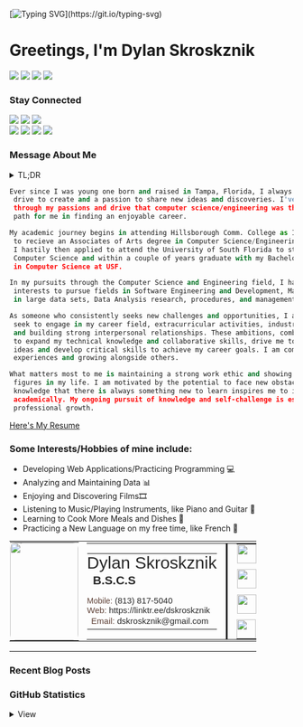 <!---
dskroskznik/dskroskznik is a ✨ special ✨ repository because its `README.md` (this file) appears on your GitHub profile.
You can click the Preview link to take a look at your changes.
--->
[![Typing SVG](https://readme-typing-svg.demolab.com?font=Fira+Code&weight=500&size=25&duration=4000&pause=5000&color=02D9F7&repeat=true&random=false&width=435&lines=Welcome+To+My+GitHub+Page!)](https://git.io/typing-svg)
# Greetings, I'm Dylan Skroskznik 
<img src="https://komarev.com/ghpvc/?username=dskroskznik&color=blue&abbreviated=true&label=PROFILE+VIEWS"/> <img src="https://visitor-badge.laobi.icu/badge?page_id=dskroskznik.dskroskznik"/> 
<img src="https://img.shields.io/github/followers/dskroskznik?logo=github"/> <img src="https://img.shields.io/github/stars/dskroskznik"/>


### Stay Connected 

<code>[![](https://img.shields.io/static/v1?style=for-the-badge&label=website&message=dylan%20s.&labelColor=1e90ff&color=white)](https://linktr.ee/dskroskznik)</code>
 <code>[![](https://img.shields.io/badge/follow-33333?style=for-the-badge&logo=github&label=github&labelColor=000&color=white)](https://github.com/dskroskznik)</code> 
 <code>[![](https://img.shields.io/badge/LinkedIn-0077B5?style=for-the-badge&logo=linkedin&logoColor=white)](https://www.linkedin.com/in/dylan-skroskznik/)</code>
<br/> 
<code>[![](https://img.shields.io/badge/Gmail-DC1410?style=for-the-badge&logo=Gmail&logoColor=white)](mailto:dskroskznik@gmail.com)</code> 
<code>[![](https://img.shields.io/badge/Medium-111111?style=for-the-badge&logo=medium&logoColor=white)](https://medium.com/)</code> 
<code>[![](https://img.shields.io/badge/Facebook-001fff?style=for-the-badge&logo=facebook&logoColor=white)](https://www.facebook.com/dylan-skroskroznik)</code> 
<code>[![](https://img.shields.io/badge/discord-4169f1?style=for-the-badge&logo=discord&logoColor=white)](discord.com/users/368455378117328896)</code>


### Message About Me
<details>
<summary> TL;DR </summary>

- Driven to create and passionate about sharing new discoveries.
- Graduated with a Bachelors Degree in Computer Science @ Univ. of South Florida.
- CS Areas of Interest include Software Development, Machine Learning, Data Analysis & Data Management.
- Hobbies include programming, analyzing data, viewing sports, watching films, playing/listening to music, cooking.
- Currently pursuing interests in entry level/full-time positions in the Computer Science and Engineering fields. 
- [Here's My Resume](/Official_Resume_Dylan_S_1.pdf)

</details>

```py
Ever since I was young one born and raised in Tampa, Florida, I always had the 
 drive to create and a passion to share new ideas and discoveries. I've uncovered 
 through my passions and drive that computer science/engineering was the right 
 path for me in finding an enjoyable career.

My academic journey begins in attending Hillsborough Comm. College as I studied 
 to recieve an Associates of Arts degree in Computer Science/Engineering. 
 I hastily then applied to attend the University of South Florida to study 
 Computer Science and within a couple of years graduate with my Bachelor's Degree 
 in Computer Science at USF. 

In my pursuits through the Computer Science and Engineering field, I have 
 interests to pursue fields in Software Engineering and Development, Machine Learning 
 in large data sets, Data Analysis research, procedures, and management of data and software.

As someone who consistently seeks new challenges and opportunities, I actively 
 seek to engage in my career field, extracurricular activities, industry/social news, 
 and building strong interpersonal relationships. These ambitions, combined with my desire 
 to expand my technical knowledge and collaborative skills, drive me to pursue innovative 
 ideas and develop critical skills to achieve my career goals. I am committed to creating new learning    
 experiences and growing alongside others.

What matters most to me is maintaining a strong work ethic and showing respect for myself, my peers, and the key
 figures in my life. I am motivated by the potential to face new obstacles and uncover hidden potential. The
 knowledge that there is always something new to learn inspires me to improve and refine the skills I've gained
 academically. My ongoing pursuit of knowledge and self-challenge is essential for personal and 
 professional growth.

```
[Here's My Resume](/Official_Resume_Dylan_S.pdf)

### Some Interests/Hobbies of mine include:
 - Developing Web Applications/Practicing Programming 💻 
 - Analyzing and Maintaining Data 📊 
 - Enjoying and Discovering Films🎞
 - Listening to Music/Playing Instruments, like Piano and Guitar 🎹 
 - Learning to Cook More Meals and Dishes 🥘
 - Practicing a New Language on my free time, like French 🥖
<!-- Business Card --->
<!DOCTYPE html>
  <html xmlns="http://www.w3.org/1999/xhtml">
    <head>
        <meta http-equiv="Content-Type" content="text/html;charset=utf-8">
    </head>
    <body>
        <table id="zs-output-sig" border="0" cellpadding="0" cellspacing="0"
            style="font-family:Arial,Helvetica,sans-serif;line-height:0px;font-size:1px;padding:0px!important;border-spacing:0px;margin:0px;border-collapse:collapse; width:550px;">
            <tbody><tr></tr>
                <tr><td style="padding:0px!important;">
                        <table id="inner-table" border="0" cellpadding="0" cellspacing="0"
                            style="font-family:Arial,Helvetica,sans-serif;line-height:0px;font-size:1px;padding:0px!important;border-spacing:0px;margin:0px;border-collapse:collapse;">
                            <tbody><tr><td width="121" style="padding-right: 14px;">
                                        <table border="0" cellpadding="0" cellspacing="0"
                                            style="font-family:Arial,Helvetica,sans-serif;line-height:0px;font-size:1px;padding:0px!important;border-spacing:0px;margin:0px;border-collapse:collapse;">
                                            <tbody><tr><td style="border-collapse: collapse; line-height: 0px; padding-right: 1px;">
                                                        <p style="margin: 0.04px;">
                                                            <img height="173" width="121" alt="image" border="0"
                                                                src="https://img2.gimm.io/51a7a667-d6c4-44b2-a3b6-500ab3d1c52f/-/crop/271x386/85,32/-/preview/-/resize/242x346/image.png"
                                                                style="border-radius:10px; ms-border-radius:10px; webkit-border-radius:10px; o-border-radius:10px; khtml-border-radius:10px; moz-border-radius:10px;">
                                                        </p>
                                                    </td></tr></tbody>
                                        </table>
                                    </td>
                                    <td style="padding:0px!important;">
                                        <table border="0" cellpadding="0" cellspacing="0"
                                            style="font-family:Arial,Helvetica,sans-serif;line-height:0px;font-size:1px;padding:0px!important;border-spacing:0px;margin:0px;border-collapse:collapse;">
                                            <tbody><tr><td style="padding-right: 16px;">
                                                        <table border="0" cellpadding="0" cellspacing="0"
                                                            style="font-family:Arial,Helvetica,sans-serif;line-height:0px;font-size:1px;padding:0px!important;border-spacing:0px;margin:0px;border-collapse:collapse;">
                                                            <tbody><tr><td style="border-collapse:collapse;font-family:Calibri,Helvetica,sans-serif;font-size:30px;font-style:normal;line-height:32px;font-weight:400;padding:0px!important;">
                                                                        <p style="margin: 0.04px;"><span style="font-family:Calibri,Helvetica,sans-serif;font-size:30px;font-style:normal;line-height:32px;font-weight:400;color:#282828;display:inline;">Dylan Skroskznik</span>
                                                                        </p></td></tr>
                                                                <tr><td style="border-collapse: collapse; font-family: Calibri, Helvetica, sans-serif; font-size: 21px; font-style: normal; line-height: 23px; font-weight: 700; padding-bottom: 16px;">
                                                                        <p style="margin: 0.04px;"><span style="font-family:Calibri,Helvetica,sans-serif;font-size:21px;font-style:normal;line-height:23px;font-weight:700;color:#282828;display:inline;">B.S.C.S</span>
                                                                        </p></td></tr>
                                                                <tr><td style="border-collapse:collapse;font-family:Calibri,Helvetica,sans-serif;font-size:15px;font-style:normal;line-height:17px;font-weight:400;padding:0px!important;">
                                                                        <p style="margin: 0.04px;"><span style="font-family:Calibri,Helvetica,sans-serif;font-size:14px;font-style:normal;line-height:16px;font-weight:400;color:#5e4036;display:inline;">Mobile:</span><span style="font-family:Calibri,Helvetica,sans-serif;font-size:15px;font-style:normal;line-height:17px;font-weight:400;color:#282828;display:inline;"> (813) 817-5040</span>
                                                                        </p></td></tr>
                                                                <tr><td style="border-collapse:collapse;font-family:Calibri,Helvetica,sans-serif;font-size:15px;font-style:normal;line-height:17px;font-weight:400;padding:0px!important;">
                                                                        <p style="margin: 0.04px;"><span style="font-family:Calibri,Helvetica,sans-serif;font-size:15px;font-style:normal;line-height:17px;font-weight:400;color:#5e4036;display:inline;">Web:</span><span style="font-family:Calibri,Helvetica,sans-serif;font-size:15px;font-style:normal;line-height:17px;font-weight:400;color:#282828;display:inline;"> https://linktr.ee/dskroskznik</span>
                                                                        </p></td></tr>
                                                                <tr><td style="border-collapse: collapse; font-family: Calibri, Helvetica, sans-serif; font-size: 15px; font-style: normal; line-height: 17px; font-weight: 400; padding-bottom: 6px;">
                                                                        <p style="margin: 0.04px;"><span style="font-family:Calibri,Helvetica,sans-serif;font-size:15px;font-style:normal;line-height:17px;font-weight:400;color:#5e4036;display:inline;">Email:</span><span style="font-family:Calibri,Helvetica,sans-serif;font-size:15px;font-style:normal;line-height:17px;font-weight:400;color:#282828;display:inline;"> dskroskznik@gmail.com</span>
                                                                        </p></td></tr>
                                                            </tbody>
                                                        </table>
                                                    </td>
                                                    <td
                                                        style="border-collapse:collapse;background-color:#000001;width:3px;vertical-align:super;padding:0px!important;">
                                                    </td>
                                                    <td style="border-collapse:collapse;padding-right:16px;"></td>
                                                    <td style="padding:0px!important;">
                                                        <table border="0" cellpadding="0" cellspacing="0"
                                                            style="font-family:Arial,Helvetica,sans-serif;line-height:0px;font-size:1px;padding:0px!important;border-spacing:0px;margin:0px;border-collapse:collapse;">
                                                            <tbody>
                                                                <tr>
                                                                    <td style="padding-bottom: 10px;">
                                                                        <p style="margin: 0.04px;"><a
                                                                                style="font-size:0px;line-height:0px;"
                                                                                target="_blank" rel="nofollow"
                                                                                href="https://github.com/dskroskznik"><img
                                                                                    height="34" width="34" alt="github"
                                                                                    border="0"
                                                                                    src="https://img1.gimm.io/assets/social/96/171616/4/github.png"></a>
                                                                        </p>
                                                                    </td>
                                                                </tr>
                                                                <tr>
                                                                    <td style="padding-bottom: 10px;">
                                                                        <p style="margin: 0.04px;"><a
                                                                                style="font-size:0px;line-height:0px;"
                                                                                target="_blank" rel="nofollow"
                                                                                href="https://x.com/skroskznik_"><img
                                                                                    height="34" width="34" alt="twitter"
                                                                                    border="0"
                                                                                    src="https://img1.gimm.io/assets/social/96/000000/4/twitter.png"></a>
                                                                        </p>
                                                                    </td>
                                                                </tr>
                                                                <tr>
                                                                    <td style="padding-bottom: 10px;">
                                                                        <p style="margin: 0.04px;"><a
                                                                                style="font-size:0px;line-height:0px;"
                                                                                target="_blank" rel="nofollow"
                                                                                href="https://www.linkedin.com/in/dylan-skroskznik/"><img
                                                                                    height="34" width="34"
                                                                                    alt="linkedin" border="0"
                                                                                    src="https://img1.gimm.io/assets/social/96/000000/4/linkedin.png"></a>
                                                                        </p>
                                                                    </td>
                                                                </tr>
                                                                <tr>
                                                                    <td style="padding:0px!important;">
                                                                        <p style="margin: 0.04px;"><a
                                                                                style="font-size:0px;line-height:0px;"
                                                                                target="_blank" rel="nofollow"
                                                                                href="https://medium.com/@dskroskznik/about"><img
                                                                                    height="34" width="34" alt="medium"
                                                                                    border="0"
                                                                                    src="https://img1.gimm.io/assets/social/96/native/4/medium.png"></a>
                                                                        </p>
                                                                    </td>
                                                                </tr>
                                                            </tbody>
                                                        </table></td></tr></tbody>
                                        </table></td></tr></tbody>
                        </table></td></tr>
                <tr>
                    <td style="border-collapse:collapse;padding-bottom:16px;"><span></span></td>
                </tr>
                <tr>
                    <td style="border-collapse:collapse">
                    </td>
                </tr>
            </tbody>
        </table>
    </body>
  </html>
  
### Recent Blog Posts
<!--START_SECTION:medium-->
<!--END_SECTION:medium-->

### GitHub Statistics 

<details><summary> View </summary>

| GitHub Statstics | Programming Languages used |
|--|--|
| ![](https://github-readme-stats.vercel.app/api?username=dskroskznik&show_icons=true&rank_icon=percentile&include_all_commits=true&theme=github_dark) | [![Top Langs Dylan Used Dark Only](https://github-readme-stats.vercel.app/api/top-langs/?username=dskroskznik&layout=compact&langs_count=10&theme=dark)](https://github.com/dskroskznik/github-readme-stats#gh-dark-mode-only) |

| GitHub Profile Details | GitHub Profile Trophies | 
|--|--|
| ![](https://stats.justsong.cn/api/github?username=dskroskznik)| ![](https://github-profile-trophy.vercel.app/?username=dskroskznik&&title=Repositories,Commits,MultiLanguage&column=3&margin-w=3&margin-h=20) |

| GitHub README activity |
|--|
| [![](https://streak-stats.demolab.com?user=dskroskznik&theme=dark&hide_border=true&date_format=%5BY.%5Dn.j&card_width=500&card_height=170&fire=0FA7EB)](https://git.io/streak-stats) |

| LeetCode Progress | 
|--|
| ![LeetCode Stats](https://leetcard.jacoblin.cool/dskroskznik?theme=wtf&font=Roboto) | 

<!--[![Top Langs Dylan Used Light Only](https://github-readme-stats.vercel.app/api/top-langs/?username=dskroskznik&layout=donut&langs_count=8&theme=light#gh-light-only-mode)](https://github.com/dskroskznik/github-readme-stats#gh-light-mode-only)
--> 

</details>
<br />
<br />

